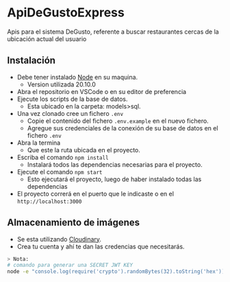# ApiDeGustoExpress

Apis para el sistema DeGusto, referente a buscar restaurantes cercas de la ubicación actual del usuario

## Instalación

- Debe tener instalado [Node][node] en su maquina.
  - Version utilizada 20.10.0
- Abra el repositorio en VSCode o en su editor de preferencia
- Ejecute los scripts de la base de datos.
  - Esta ubicado en la carpeta: models>sql.
- Una vez clonado cree un fichero `.env`
  - Copie el contenido del fichero `.env.example` en el nuevo fichero.
  - Agregue sus credenciales de la conexión de su base de datos en el fichero `.env`
- Abra la termina
  - Que este la ruta ubicada en el proyecto.
- Escriba el comando `npm install`
  - Instalará todos las dependencias necesarias para el proyecto.
- Ejecute el comando `npm start`
  - Esto ejecutará el proyecto, luego de haber instalado todas las dependencias
- El proyecto correrá en el puerto que le indicaste o en el `http://localhost:3000`

## Almacenamiento de imágenes

- Se esta utilizando [Cloudinary][cloudinary].
- Crea tu cuenta y ahí te dan las credencias que necesitarás.

```sh
> Nota:
# comando para generar una SECRET JWT KEY
node -e "console.log(require('crypto').randomBytes(32).toString('hex'))"

```

[//]: # (Enlaces a la documentación)

[node]: <https://nodejs.org/en/download/package-manager>
[cloudinary]: <https://cloudinary.com/>

